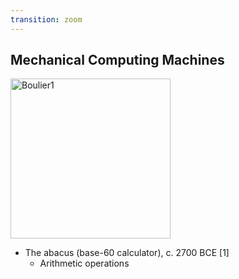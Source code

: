 ```yaml
---
transition: zoom
---
```


## Mechanical Computing Machines

<div class="paragraph">
    <p>
        <span class="image">
            <a title="HB / Public domain" href="https://commons.wikimedia.org/wiki/File:Boulier1.JPG"><img width="256" alt="Boulier1" src="https://upload.wikimedia.org/wikipedia/commons/e/ea/Boulier1.JPG"></a>
        </span> 
    </p>
</div>

- The abacus (base-60 calculator), c. 2700 BCE \[1\]
  - Arithmetic operations
  

